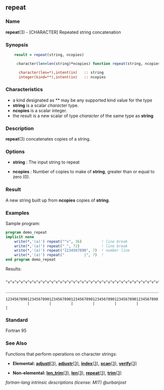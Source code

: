 ## repeat

### **Name**

**repeat**(3) - \[CHARACTER\] Repeated string concatenation

### **Synopsis**
```fortran
    result = repeat(string, ncopies)
```
```fortran
     character(len=len(string)*ncopies) function repeat(string, ncopies)

      character(len=*),intent(in)   :: string
      integer(kind=**),intent(in)   :: ncopies
```
### **Characteristics**

- a kind designated as ** may be any supported kind value for the type
- **string** is a scalar _character_ type.
- **ncopies** is a scalar integer.
- the result is a new scalar of type _character_ of the same type as
  **string**

### **Description**

  **repeat**(3) concatenates copies of a string.

### **Options**

- **string**
  : The input string to repeat

- **ncopies**
  : Number of copies to make of **string**, greater than or equal to zero (0).

### **Result**

  A new string built up from **ncopies** copies of **string**.

### **Examples**

Sample program:
```fortran
program demo_repeat
implicit none
    write(*,'(a)') repeat("^v", 36)         ! line break
    write(*,'(a)') repeat("_", 72)          ! line break
    write(*,'(a)') repeat("1234567890", 7)  ! number line
    write(*,'(a)') repeat("         |", 7)  !
end program demo_repeat
```
Results:
```text
 ^v^v^v^v^v^v^v^v^v^v^v^v^v^v^v^v^v^v^v^v^v^v^v^v^v^v^v^v^v^v^v^v^v^v^v^v
 ________________________________________________________________________
 1234567890123456789012345678901234567890123456789012345678901234567890
          |         |         |         |         |         |         |
```
### **Standard**

Fortran 95

### **See Also**

Functions that perform operations on character strings:

- **Elemental:**
  [**adjustl**(3)](#adjustl),
  [**adjustr**(3)](#adjustr),
  [**index**(3)](#index),
  [**scan**(3)](#scan),
  [**verify**(3)](#verify)

- **Non-elemental:**
  [**len_trim**(3)](#len_trim),
  [**len**(3)](#len),
  [**repeat**(3)](#repeat),
  [**trim**(3)](#trim)

 _fortran-lang intrinsic descriptions (license: MIT) \@urbanjost_
#
